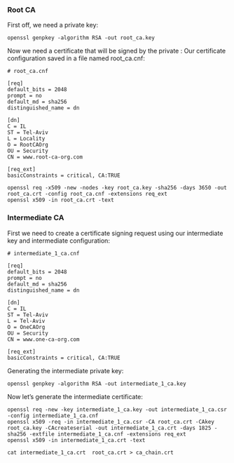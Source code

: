 
### Root CA
First off, we need a private key:
```
openssl genpkey -algorithm RSA -out root_ca.key
```

Now we need a certificate that will be signed by the private :
Our certificate configuration saved in a file named root_ca.cnf:

```
# root_ca.cnf

[req]
default_bits = 2048
prompt = no
default_md = sha256
distinguished_name = dn

[dn]
C = IL
ST = Tel-Aviv
L = Locality
O = RootCAOrg
OU = Security
CN = www.root-ca-org.com

[req_ext]
basicConstraints = critical, CA:TRUE

```

```
openssl req -x509 -new -nodes -key root_ca.key -sha256 -days 3650 -out root_ca.crt -config root_ca.cnf -extensions req_ext
openssl x509 -in root_ca.crt -text
```

### Intermediate CA

First we need to create a certificate signing request using our intermediate key and intermediate configuration:

```
# intermediate_1_ca.cnf

[req]
default_bits = 2048
prompt = no
default_md = sha256
distinguished_name = dn

[dn]
C = IL
ST = Tel-Aviv
L = Tel-Aviv
O = OneCAOrg
OU = Security
CN = www.one-ca-org.com

[req_ext]
basicConstraints = critical, CA:TRUE
```

Generating the intermediate private key:
```
openssl genpkey -algorithm RSA -out intermediate_1_ca.key
```

Now let’s generate the intermediate certificate:

```
openssl req -new -key intermediate_1_ca.key -out intermediate_1_ca.csr -config intermediate_1_ca.cnf
openssl x509 -req -in intermediate_1_ca.csr -CA root_ca.crt -CAkey root_ca.key -CAcreateserial -out intermediate_1_ca.crt -days 1825 -sha256 -extfile intermediate_1_ca.cnf -extensions req_ext
openssl x509 -in intermediate_1_ca.crt -text
```

```
cat intermediate_1_ca.crt  root_ca.crt > ca_chain.crt
```

